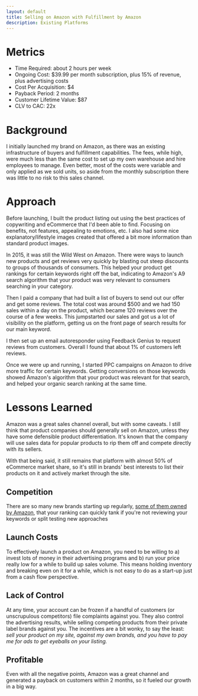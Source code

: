 ```yaml
---
layout: default
title: Selling on Amazon with Fulfillment by Amazon
description: Existing Platforms
---
```

# Metrics
* Time Required: about 2 hours per week
* Ongoing Cost: $39.99 per month subscription, plus 15% of revenue, plus advertising costs
* Cost Per Acquisition: $4
* Payback Period: 2 months
* Customer Lifetime Value: $87
* CLV to CAC: 22x

# Background

I initially launched my brand on Amazon, as there was an existing infrastructure of buyers and fulfillment capabilities. The fees, while high, were much less than the same cost to set up my own warehouse and hire employees to manage. Even better, most of the costs were variable and only applied as we sold units, so aside from the monthly subscription there was little to no risk to this sales channel.

# Approach

Before launching, I built the product listing out using the best practices of copywriting and eCommerce that I'd been able to find. Focusing on benefits, not features, appealing to emotions, etc. I also had some nice explanatory/lifestyle images created that offered a bit more information than standard product images.

In 2015, it was still the Wild West on Amazon. There were ways to launch new products and get reviews very quickly by blasting out steep discounts to groups of thousands of consumers. This helped your product get rankings for certain keywords right off the bat, indicating to Amazon's A9 search algorithm that your product was very relevant to consumers searching in your category. 

Then I paid a company that had built a list of buyers to send out our offer and get some reviews. The total cost was around $500 and we had 150 sales within a day on the product, which became 120 reviews over the course of a few weeks. This jumpstarted our sales and got us a lot of visibility on the platform, getting us on the front page of search results for our main keyword.

I then set up an email autoresponder using Feedback Genius to request reviews from customers. Overall I found that about 1% of customers left reviews.

Once we were up and running, I started PPC campaigns on Amazon to drive more traffic for certain keywords. Getting conversions on those keywords showed Amazon's algorithm that your product was relevant for that search, and helped your organic search ranking at the same time.

# Lessons Learned

Amazon was a great sales channel overall, but with some caveats. I still think that product companies should generally sell on Amazon, unless they have some defensible product differentiation. It's known that the company will use sales data for popular products to rip them off and compete directly with its sellers.

With that being said, it still remains that platform with almost 50% of eCommerce market share, so it's still in brands' best interests to list their products on it and actively market through the site.

## Competition

There are so many new brands starting up regularly, [some of them owned by Amazon](https://www.businessinsider.com/amazon-private-labels-some-grow-quickly-data-shows-2019-4), that your ranking can quickly tank if you're not reviewing your keywords or split testing new approaches

## Launch Costs

To effectively launch a product on Amazon, you need to be willing to a) invest lots of money in their advertising programs and b) run your price really low for a while to build up sales volume. This means holding inventory and breaking even on it for a while, which is not easy to do as a start-up just from a cash flow perspective.

## Lack of Control

At any time, your account can be frozen if a handful of customers (or unscrupulous competitors) file complaints against you. They also control the advertising results, while selling competing products from their private label brands against you. The incentives are a bit wonky, to say the least: *sell your product on my site, against my own brands, and you have to pay me for ads to get eyeballs on your listing.*

## Profitable

Even with all the negative points, Amazon was a great channel and generated a payback on customers within 2 months, so it fueled our growth in a big way.
